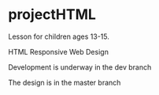 # projectHTML
Lesson for children ages 13-15. 

HTML Responsive Web Design

Development is underway in the dev branch

The design is in the master branch

